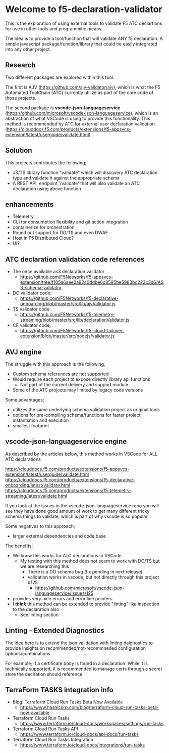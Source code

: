 # Welcome to f5-declaration-validator

This is the exploration of using external tools to validate F5 ATC declartions for use in other tools and programmitic means.

The idea is to provide a tool/function that will validate ANY f5 declaration.  A simple javascript package/function/library that could be easily integrated into any other project.

## Research

Two different packages are explored within this tool.  

The first is AJV (<https://github.com/ajv-validator/ajv>), which is what the F5 Automated ToolChain (ATC) currently utilize as part of the core code of those projects.

The second package is **vscode-json-languageservice** (<https://github.com/microsoft/vscode-json-languageservice>), which is an abstraction of what VSCode is using to provide this functionality.  This method is recommended by ATC for external user declaration validation (<https://clouddocs.f5.com/products/extensions/f5-appsvcs-extension/latest/userguide/validate.html>).

## Solution

This projects contributes the following;

- JS/TS library function "validate" which will discovery ATC declaration type and validate it against the appropriate schema
- A REST API, endpoint '/validate' that will also validate an ATC declaration using above function

## enhancements

- Telemetry
- CLI for consumption flexibility and git action integration
- containerize for orchestration
- Round out support for DO/TS and even DWAF
- Host in F5 Distributed Cloud?
- UI?

## ATC declaration validation code references

- The once available as3 declaration validator
  - <https://github.com/F5Networks/f5-appsvcs-extension/tree/f105a6aee2a92c0ddbe6c8595be5983bc222c3d6/AS3-schema-validator>
- DO validator code:
  - <https://github.com/F5Networks/f5-declarative-onboarding/blob/master/src/lib/ajvValidator.js>
- TS validator code:
  - <https://github.com/F5Networks/f5-telemetry-streaming/blob/master/src/lib/declarationValidator.js>
- CF validator code;
  - <https://github.com/F5Networks/f5-cloud-failover-extension/blob/master/src/nodejs/validator.js>

## AVJ engine

The struggle with this approach is the following;

- Custom schema references are not supported
- Would require each project to expose directly library api functions
  - Not part of the current delivery and support module
- Some of the ATC projects may limited by legacy code versions

Some advantages;

- utilizes the same underlying schema validation project as original tools
- options for pre-compiling schema/functions for faster project instantiation and execution
- smallest footprint

## vscode-json-languageservice engine

As described by the articles below, this method works in VSCode for ALL ATC declarations

<https://clouddocs.f5.com/products/extensions/f5-appsvcs-extension/latest/userguide/validate.html>
<https://clouddocs.f5.com/products/extensions/f5-declarative-onboarding/latest/validate.html>
<https://clouddocs.f5.com/products/extensions/f5-telemetry-streaming/latest/validate.html>

If you look at the issues in the vscode-json-languageservice repo you will see they have done good amount of work to get many different tricky schema things to validate, which is part of why vscode is so popular.

Some negatives to this approach;

- larger external dependencies and code base

The benefits;

- We know this works for ATC declarations in VSCode
  - My testing with this method does not seem to work with DO/TS but we are researching this
    - There is a DO schema bug (fix pending in next release)
    - validation works in vscode, but not directly through this project #125
      - <https://github.com/microsoft/vscode-json-languageservice/issues/125>
- provides very nice errors and error line pointers
- I ***think*** this method can be extended to provide "linting" like inspection to the declaration also
  - See linting section

## Linting - Extended Diagnostics

The idea here is to extend the json validation with linting daignostics to provide insights on recommended/not-recommneded configuration options/combinations

For example;  If a certificate body is found in a declaration.  While it is technically supported, it is recommended to manage certs through a secret store the declration should reference

## TerraForm TASKS integration info

- Blog: Terraform Cloud Run Tasks Beta Now Available
  - <https://www.hashicorp.com/blog/terraform-cloud-run-tasks-beta-now-available>
- Terraform Cloud Run Tasks
  - <https://www.terraform.io/cloud-docs/workspaces/settings/run-tasks>
- Terraform Cloud Run Tasks API
  - <https://www.terraform.io/cloud-docs/api-docs/run-tasks>
- Terraform Cloud Run Tasks Integration
  - <https://www.terraform.io/cloud-docs/integrations/run-tasks>
